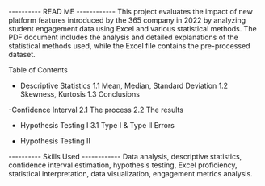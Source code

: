 ---------- READ ME ------------
This project evaluates the impact of new platform features introduced by the 365 company in 2022 by analyzing student engagement data using Excel and various statistical methods. The PDF document includes the analysis and detailed explanations of the statistical methods used, while the Excel file contains the pre-processed dataset.

Table of Contents

- Descriptive Statistics
  1.1 Mean, Median, Standard Deviation
  1.2 Skewness, Kurtosis
  1.3 Conclusions

-Confidence Interval
  2.1 The process
  2.2 The results

- Hypothesis Testing I
  3.1 Type I & Type II Errors

- Hypothesis Testing II

---------- Skills Used ------------
Data analysis, descriptive statistics, confidence interval estimation, hypothesis testing, Excel proficiency, statistical interpretation, data visualization, engagement metrics analysis.

